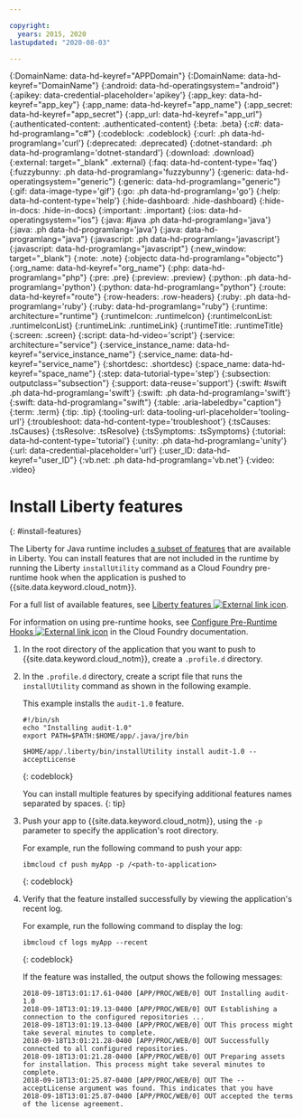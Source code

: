 ```yaml
---

copyright:
  years: 2015, 2020
lastupdated: "2020-08-03"

---
```




{:DomainName: data-hd-keyref="APPDomain"}
{:DomainName: data-hd-keyref="DomainName"}
{:android: data-hd-operatingsystem="android"}
{:apikey: data-credential-placeholder='apikey'}
{:app_key: data-hd-keyref="app_key"}
{:app_name: data-hd-keyref="app_name"}
{:app_secret: data-hd-keyref="app_secret"}
{:app_url: data-hd-keyref="app_url"}
{:authenticated-content: .authenticated-content}
{:beta: .beta}
{:c#: data-hd-programlang="c#"}
{:codeblock: .codeblock}
{:curl: .ph data-hd-programlang='curl'}
{:deprecated: .deprecated}
{:dotnet-standard: .ph data-hd-programlang='dotnet-standard'}
{:download: .download}
{:external: target="_blank" .external}
{:faq: data-hd-content-type='faq'}
{:fuzzybunny: .ph data-hd-programlang='fuzzybunny'}
{:generic: data-hd-operatingsystem="generic"}
{:generic: data-hd-programlang="generic"}
{:gif: data-image-type='gif'}
{:go: .ph data-hd-programlang='go'}
{:help: data-hd-content-type='help'}
{:hide-dashboard: .hide-dashboard}
{:hide-in-docs: .hide-in-docs}
{:important: .important}
{:ios: data-hd-operatingsystem="ios"}
{:java: #java .ph data-hd-programlang='java'}
{:java: .ph data-hd-programlang='java'}
{:java: data-hd-programlang="java"}
{:javascript: .ph data-hd-programlang='javascript'}
{:javascript: data-hd-programlang="javascript"}
{:new_window: target="_blank"}
{:note: .note}
{:objectc data-hd-programlang="objectc"}
{:org_name: data-hd-keyref="org_name"}
{:php: data-hd-programlang="php"}
{:pre: .pre}
{:preview: .preview}
{:python: .ph data-hd-programlang='python'}
{:python: data-hd-programlang="python"}
{:route: data-hd-keyref="route"}
{:row-headers: .row-headers}
{:ruby: .ph data-hd-programlang='ruby'}
{:ruby: data-hd-programlang="ruby"}
{:runtime: architecture="runtime"}
{:runtimeIcon: .runtimeIcon}
{:runtimeIconList: .runtimeIconList}
{:runtimeLink: .runtimeLink}
{:runtimeTitle: .runtimeTitle}
{:screen: .screen}
{:script: data-hd-video='script'}
{:service: architecture="service"}
{:service_instance_name: data-hd-keyref="service_instance_name"}
{:service_name: data-hd-keyref="service_name"}
{:shortdesc: .shortdesc}
{:space_name: data-hd-keyref="space_name"}
{:step: data-tutorial-type='step'}
{:subsection: outputclass="subsection"}
{:support: data-reuse='support'}
{:swift: #swift .ph data-hd-programlang='swift'}
{:swift: .ph data-hd-programlang='swift'}
{:swift: data-hd-programlang="swift"}
{:table: .aria-labeledby="caption"}
{:term: .term}
{:tip: .tip}
{:tooling-url: data-tooling-url-placeholder='tooling-url'}
{:troubleshoot: data-hd-content-type='troubleshoot'}
{:tsCauses: .tsCauses}
{:tsResolve: .tsResolve}
{:tsSymptoms: .tsSymptoms}
{:tutorial: data-hd-content-type='tutorial'}
{:unity: .ph data-hd-programlang='unity'}
{:url: data-credential-placeholder='url'}
{:user_ID: data-hd-keyref="user_ID"}
{:vb.net: .ph data-hd-programlang='vb.net'}
{:video: .video}

# Install Liberty features
{: #install-features}

The Liberty for Java runtime includes [a subset of features](/docs/cloud-foundry?topic=cloud-foundry-liberty_features#liberty_features) that are available in Liberty. You can install features that are not included in the runtime by running the Liberty `installUtility` command as a Cloud Foundry pre-runtime hook when the application is pushed to {{site.data.keyword.cloud_notm}}.

For a full list of available features, see [Liberty features ![External link icon](../../icons/launch-glyph.svg "External link icon")](https://www.ibm.com/support/knowledgecenter/SSEQTP_liberty/com.ibm.websphere.wlp.doc/ae/rwlp_feat.html).

For information on using pre-runtime hooks, see [Configure Pre-Runtime Hooks ![External link icon](../../icons/launch-glyph.svg "External link icon")](https://docs.cloudfoundry.org/devguide/deploy-apps/deploy-app.html#profile) in the Cloud Foundry documentation.

1. In the root directory of the application that you want to push to {{site.data.keyword.cloud_notm}}, create a `.profile.d` directory.

1. In the `.profile.d` directory, create a script file that runs the `installUtility` command as shown in the following example.

   This example installs the `audit-1.0` feature.

   ```
   #!/bin/sh
   echo "Installing audit-1.0"
   export PATH=$PATH:$HOME/app/.java/jre/bin

   $HOME/app/.liberty/bin/installUtility install audit-1.0 --acceptLicense
   ```
   {: codeblock}

   You can install multiple features by specifying additional features names separated by spaces.
   {: tip}

1. Push your app to {{site.data.keyword.cloud_notm}}, using the `-p` parameter to specify the application's root directory.

   For example, run the following command to push your app:
   ```
   ibmcloud cf push myApp -p /<path-to-application>
   ```
   {: codeblock}

1. Verify that the feature installed successfully by viewing the application's recent log.

   For example, run the following command to display the log:
   ```
   ibmcloud cf logs myApp --recent
   ```
   {: codeblock}

    If the feature was installed, the output shows the following messages:

    ```
    2018-09-18T13:01:17.61-0400 [APP/PROC/WEB/0] OUT Installing audit-1.0
    2018-09-18T13:01:19.13-0400 [APP/PROC/WEB/0] OUT Establishing a connection to the configured repositories ...
    2018-09-18T13:01:19.13-0400 [APP/PROC/WEB/0] OUT This process might take several minutes to complete.
    2018-09-18T13:01:21.28-0400 [APP/PROC/WEB/0] OUT Successfully connected to all configured repositories.
    2018-09-18T13:01:21.28-0400 [APP/PROC/WEB/0] OUT Preparing assets for installation. This process might take several minutes to complete.
    2018-09-18T13:01:25.87-0400 [APP/PROC/WEB/0] OUT The --acceptLicense argument was found. This indicates that you have
    2018-09-18T13:01:25.87-0400 [APP/PROC/WEB/0] OUT accepted the terms of the license agreement.
    ```



